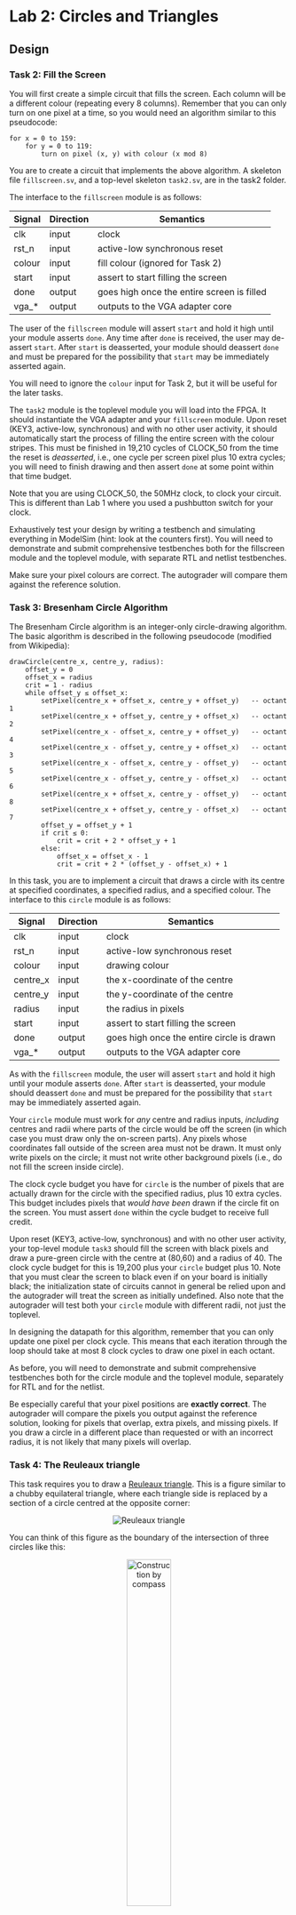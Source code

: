 # Lab 2: Circles and Triangles

## Design

### Task 2: Fill the Screen

You will first create a simple circuit that fills the screen. Each column will be a different colour (repeating every 8 columns). Remember that you can only turn on one pixel at a time, so you would need an algorithm similar to this pseudocode:

    for x = 0 to 159:
        for y = 0 to 119:
            turn on pixel (x, y) with colour (x mod 8)

You are to create a circuit that implements the above algorithm. A skeleton file `fillscreen.sv`, and a top-level skeleton `task2.sv`, are in the task2 folder.

The interface to the `fillscreen` module is as follows:

| Signal | Direction | Semantics |
| --- | --- | --- |
| clk       | input  | clock |
| rst_n      | input  | active-low synchronous reset |
| colour    | input  | fill colour (ignored for Task 2) |
| start     | input  | assert to start filling the screen |
| done      | output | goes high once the entire screen is filled |
| vga_*     | output | outputs to the VGA adapter core |

The user of the `fillscreen` module will assert `start` and hold it high until your module
asserts `done`.  Any time after `done` is received, the user may de-assert
`start`. 
After `start` is deasserted, your module should deassert `done` and must be
prepared for the possibility that `start` may be immediately asserted again.

You will need to ignore the `colour` input for Task 2, but it will be useful for the later tasks.

The `task2` module is the toplevel module you will load into the FPGA. It should instantiate the VGA adapter and your `fillscreen` module.
Upon reset (KEY3, active-low, synchronous) and with no other user activity, it should automatically start the process of  filling the entire screen with the colour stripes. This must be finished in 19,210 cycles of CLOCK_50 from the time the reset is _deasserted_, i.e., one cycle per screen pixel plus 10 extra cycles; you will need to finish drawing and then assert `done` at some point within that time budget.

Note that you are using CLOCK_50, the 50MHz clock, to clock your circuit. This is different than Lab 1 where you used a pushbutton switch for your clock.

Exhaustively test your design by writing a testbench and simulating everything in ModelSim (hint: look at the counters first). You will need to demonstrate and submit comprehensive testbenches both for the fillscreen module and the toplevel module, with separate RTL and netlist testbenches.

Make sure your pixel colours are correct. The autograder will compare them against the reference solution.


### Task 3: Bresenham Circle Algorithm

The Bresenham Circle algorithm is an integer-only circle-drawing algorithm. The basic algorithm is described in the following pseudocode (modified from Wikipedia):

    drawCircle(centre_x, centre_y, radius):
        offset_y = 0
        offset_x = radius
        crit = 1 - radius
        while offset_y ≤ offset_x:
            setPixel(centre_x + offset_x, centre_y + offset_y)   -- octant 1
            setPixel(centre_x + offset_y, centre_y + offset_x)   -- octant 2
            setPixel(centre_x - offset_x, centre_y + offset_y)   -- octant 4
            setPixel(centre_x - offset_y, centre_y + offset_x)   -- octant 3
            setPixel(centre_x - offset_x, centre_y - offset_y)   -- octant 5
            setPixel(centre_x - offset_y, centre_y - offset_x)   -- octant 6
            setPixel(centre_x + offset_x, centre_y - offset_y)   -- octant 8
            setPixel(centre_x + offset_y, centre_y - offset_x)   -- octant 7
            offset_y = offset_y + 1
            if crit ≤ 0:
                crit = crit + 2 * offset_y + 1
            else:
                offset_x = offset_x - 1
                crit = crit + 2 * (offset_y - offset_x) + 1

In this task, you are to implement a circuit that draws a circle with its centre at specified coordinates, a specified radius, and a specified colour. The interface to this `circle` module is as follows:

| Signal | Direction | Semantics |
| --- | --- | --- |
| clk       | input  | clock |
| rst_n      | input  | active-low synchronous reset |
| colour    | input  | drawing colour |
| centre_x  | input  | the x-coordinate of the centre |
| centre_y  | input  | the y-coordinate of the centre |
| radius    | input  | the radius in pixels |
| start     | input  | assert to start filling the screen |
| done      | output | goes high once the entire circle is drawn |
| vga_*     | output | outputs to the VGA adapter core |

As with the `fillscreen` module, the user will assert `start` and hold it high until your module asserts `done`.
After `start` is deasserted, your module should deassert `done` and must be
prepared for the possibility that `start` may be immediately asserted again.

Your `circle` module must work for _any_ centre and radius inputs, _including_ centres and radii where parts of the circle would be off the screen (in which case you must draw only the on-screen parts). Any pixels whose coordinates fall outside of the screen area must not be drawn. It must only write pixels on the circle; it must not write other background pixels (i.e., do not fill the screen inside circle).

The clock cycle budget you have for `circle` is the number of pixels that are actually drawn for the circle with the specified radius, plus 10 extra cycles. This budget includes pixels that _would have been_ drawn if the circle fit on the screen. You must assert `done` within the cycle budget to receive full credit.

Upon reset (KEY3, active-low, synchronous) and with no other user activity, your 
top-level module `task3` should fill the screen with black pixels and draw a pure-green circle with the centre at (80,60) and a radius of 40. The clock cycle budget for this is 19,200 plus your `circle` budget plus 10. Note that you must clear the screen to black even if on your board is initially black; the initialization state of circuits cannot in general be relied upon and the autograder will treat the screen as initially undefined. Also note that the autograder will test both your `circle` module with different radii, not just the toplevel.

In designing the datapath for this algorithm, remember that you can only update one pixel per clock cycle. This means that each iteration through the loop should take at most 8 clock cycles to draw one pixel in each octant.

As before, you will need to demonstrate and submit comprehensive testbenches both for the circle module and the toplevel module, separately for RTL and for the netlist.

Be especially careful that your pixel positions are **exactly correct**. The autograder will compare the pixels you output against the reference solution, looking for pixels that overlap, extra pixels, and missing pixels. If you draw a circle in a different place than requested or with an incorrect radius, it is not likely that many pixels will overlap.


### Task 4: The Reuleaux triangle

This task requires you to draw a [Reuleaux triangle](https://en.wikipedia.org/wiki/Reuleaux_triangle). This is a figure similar to a chubby equilateral triangle, where each triangle side is replaced by a section of a circle centred at the opposite corner:

<p align="center"><img src="figures/reuleaux.svg" title="Reuleaux triangle"></p>

You can think of this figure as the boundary of the intersection of three circles like this:

<p align="center"><img src="figures/construction.svg" height="40%" width="40%" title="Construction by compass"></p>

For the Reuleaux triangle, the _centre_ is defined as the point equidistant from all three corners, while the _diameter_ D is defined as usual as any segment that passes through the centre and whose endpoints lie on the Reuleaux triangle. Observe that this diameter is the same as the length of one side of the inscribed triangle, R1 + R2, and the same as the _radius_ of the three circles used to construct it.

Your job is to write a module which draws this figure with the centre coordinates and the diameter as inputs (pointy end up, as in the figures above). You will probably want to use your circle design and carefully control when the pixels are drawn.

Any fractional coordinates that you may need to compute must be converted to an integer using fixed-point calculations. Because there are different ways to do rounding, you will want to use the same equations as the autograder to compute the location of the three corners:

    assign c_x = centre_x;
    assign c_y = centre_y;
    assign c_x1 = c_x + diameter/2;
    assign c_y1 = c_y + diameter * $sqrt(3)/6;
    assign c_x2 = c_x - diameter/2;
    assign c_y2 = c_y + diameter * $sqrt(3)/6;
    assign c_x3 = c_x;
    assign c_y3 = c_y - diameter * $sqrt(3)/3;

Note that the code given above is not synthesizable. You will have to create a
synthesizable version that produces the exact same results as these equations
under simulation.

Because of potential ambiguity in rounding, there may be pixel errors.  To minimize these on our side,
we will only test your triangle with even diameters.  To minimize these on your
side, be careful when clipping (i.e., omitting portions of the circle when
drawing).  Clipping introduces up to four thresholds for the minimum or maximum
values of x and y.  To reduce errors, choose as few thresholds as needed and reuse
the values already computed as shown above rather than trying to compute any other threshold values.


The interface for module `reuleaux` is the same as the one for `circle` from Task 3, except we specify the _diameter_ of the Reuleaux triangle instead of the radius of the circle.

The clock cycle budget you have for `reuleaux` is the number of cycles that would be required to fully draw all three circles used to construct the Reuleaux triangle, plus 15 cycles; this includes pixels that fall outside of the screen coordinates. The `done` signal that indicates you are finished must be asserted within this budget. (Note that this is _a lot_ more than is needed to draw the actual triangle; you might want to think about how you would do it without wasting cycles on pixels you never draw.)

Upon reset (KEY3, active-low, synchronous) and with no other user activity,
your top-level module `task4` should fill the screen with black pixels and draw
a green Reuleaux triangle with the centre at (80,60) and a diameter of 80. The
cycle budget is 19,200 plus your `reuleaux` budget, plus 10 cycles.


As before, you will need to demonstrate and submit comprehensive testbenches both for the reuleaux module and the toplevel module, both for the RTL and the netlist.

Be especially careful that your pixel positions are **exactly correct**. As with the circle task, the autograder will compare pixel positions against a reference solution.


